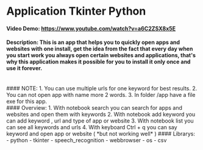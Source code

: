 # Application Tkinter Python
#### Video Demo:  https://www.youtube.com/watch?v=a6C2ZSX8x5E
#### Description: This is an app that helps you to quickly open apps and websites with one install, get the idea from the fact that every day when you start work you always open certain websites and applications, that's why this application makes it possible for you to install it only once and use it forever.
<br />
#### NOTE: 
1. You can use multiple urls for one keyword for best results.
2. You can not open app with name more 2 words.
3. In folder /app have a file exe for this app.
<br />
#### Overview:
1. With notebook search you can search for apps and websites and open them with keywords 
2. With notebook add keyword you can add keyword , url and type of app or website 
3. With notebook list you can see all keywords and urls
4. With keyboard Ctrl + q you can say keyword and open app or website ( *but not working well* )
#### Librarys:
- python
- tkinter
- speech_recognition
- webbrowser
- os
- csv

